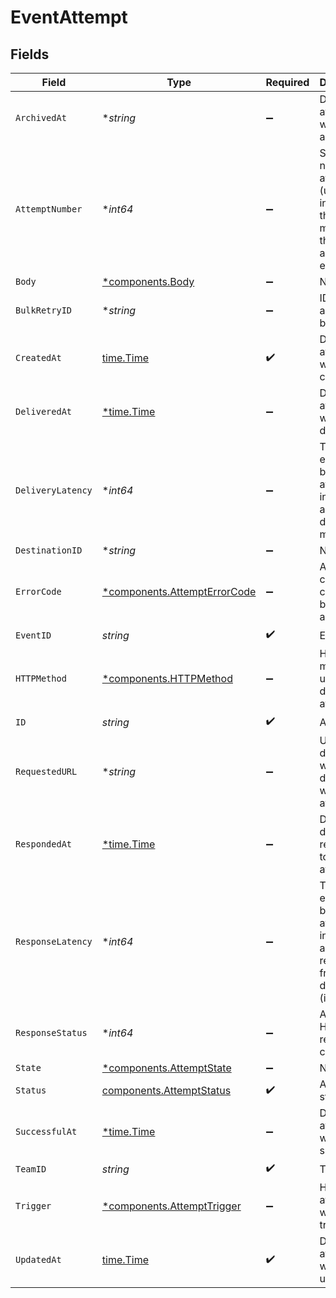 # EventAttempt


## Fields

| Field                                                                                      | Type                                                                                       | Required                                                                                   | Description                                                                                |
| ------------------------------------------------------------------------------------------ | ------------------------------------------------------------------------------------------ | ------------------------------------------------------------------------------------------ | ------------------------------------------------------------------------------------------ |
| `ArchivedAt`                                                                               | **string*                                                                                  | :heavy_minus_sign:                                                                         | Date the attempt was archived                                                              |
| `AttemptNumber`                                                                            | **int64*                                                                                   | :heavy_minus_sign:                                                                         | Sequential number of attempts (up to and including this one) made for the associated event |
| `Body`                                                                                     | [*components.Body](../../models/components/body.md)                                        | :heavy_minus_sign:                                                                         | N/A                                                                                        |
| `BulkRetryID`                                                                              | **string*                                                                                  | :heavy_minus_sign:                                                                         | ID of associated bulk retry                                                                |
| `CreatedAt`                                                                                | [time.Time](https://pkg.go.dev/time#Time)                                                  | :heavy_check_mark:                                                                         | Date the attempt was created                                                               |
| `DeliveredAt`                                                                              | [*time.Time](https://pkg.go.dev/time#Time)                                                 | :heavy_minus_sign:                                                                         | Date the attempt was delivered                                                             |
| `DeliveryLatency`                                                                          | **int64*                                                                                   | :heavy_minus_sign:                                                                         | Time elapsed between attempt initiation and final delivery (in ms)                         |
| `DestinationID`                                                                            | **string*                                                                                  | :heavy_minus_sign:                                                                         | N/A                                                                                        |
| `ErrorCode`                                                                                | [*components.AttemptErrorCode](../../models/components/attempterrorcode.md)                | :heavy_minus_sign:                                                                         | Attempt could not complete because of an error                                             |
| `EventID`                                                                                  | *string*                                                                                   | :heavy_check_mark:                                                                         | Event ID                                                                                   |
| `HTTPMethod`                                                                               | [*components.HTTPMethod](../../models/components/httpmethod.md)                            | :heavy_minus_sign:                                                                         | HTTP method used to deliver the attempt                                                    |
| `ID`                                                                                       | *string*                                                                                   | :heavy_check_mark:                                                                         | Attempt ID                                                                                 |
| `RequestedURL`                                                                             | **string*                                                                                  | :heavy_minus_sign:                                                                         | URL of the destination where delivery was attempted                                        |
| `RespondedAt`                                                                              | [*time.Time](https://pkg.go.dev/time#Time)                                                 | :heavy_minus_sign:                                                                         | Date the destination responded to this attempt                                             |
| `ResponseLatency`                                                                          | **int64*                                                                                   | :heavy_minus_sign:                                                                         | Time elapsed between attempt initiation and a response from the destination (in ms)        |
| `ResponseStatus`                                                                           | **int64*                                                                                   | :heavy_minus_sign:                                                                         | Attempt's HTTP response code                                                               |
| `State`                                                                                    | [*components.AttemptState](../../models/components/attemptstate.md)                        | :heavy_minus_sign:                                                                         | N/A                                                                                        |
| `Status`                                                                                   | [components.AttemptStatus](../../models/components/attemptstatus.md)                       | :heavy_check_mark:                                                                         | Attempt status                                                                             |
| `SuccessfulAt`                                                                             | [*time.Time](https://pkg.go.dev/time#Time)                                                 | :heavy_minus_sign:                                                                         | Date the attempt was successful                                                            |
| `TeamID`                                                                                   | *string*                                                                                   | :heavy_check_mark:                                                                         | Team ID                                                                                    |
| `Trigger`                                                                                  | [*components.AttemptTrigger](../../models/components/attempttrigger.md)                    | :heavy_minus_sign:                                                                         | How the attempt was triggered                                                              |
| `UpdatedAt`                                                                                | [time.Time](https://pkg.go.dev/time#Time)                                                  | :heavy_check_mark:                                                                         | Date the attempt was last updated                                                          |